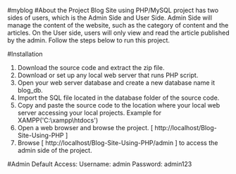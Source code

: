 #myblog
 #About the Project
Blog Site using PHP/MySQL project has two sides of users, which is the Admin Side and User Side. Admin Side will manage the content of the website, such as the category of content and the articles. On the User side, users will only view and read the article published by the admin. Follow the steps below to run this project.

#Installation
1. Download the source code and extract the zip file.
2. Download or set up any local web server that runs PHP script.
3. Open your web server database and create a new database name it blog_db.
4. Import the SQL file located in the database folder of the source code.
5. Copy and paste the source code to the location where your local web server accessing your local projects. Example for XAMPP('C:\xampp\htdocs')
6. Open a web browser and browse the project. [ http://localhost/Blog-Site-Using-PHP ]
7. Browse [ http://localhost/Blog-Site-Using-PHP/admin ] to access the admin side of the project.

#Admin Default Access:
Username: admin
Password: admin123

